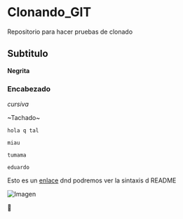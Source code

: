 # Clonando_GIT
Repositorio para hacer pruebas de clonado
## Subtitulo
**Negrita**
### Encabezado
_cursiva_

~Tachado~

``` 
hola q tal

miau

tumama

eduardo
```

Esto es un [enlace](https://github.com/darsaveli/Readme-Markdown-Syntax) dnd podremos ver la sintaxis d README

![Imagen](https://lenda.net/wp-content/uploads/2020/04/gato-negro-lenda-min.jpg)

🍑
